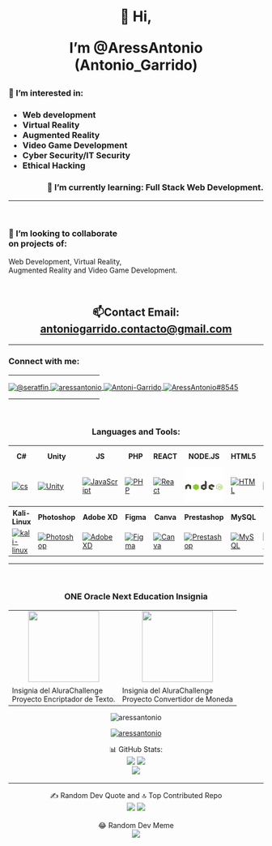 
<h1 align="center">👋 Hi, <p>I’m @AressAntonio<br>(Antonio_Garrido)</p></h1> 
<div>
  <p>
     <h3>👀 I’m interested in: <h3>
  <ul>
    <li>Web development</li>
    <li>Virtual Reality</li>
    <li>Augmented Reality</li>
    <li>Video Game Development</li>
    <li>Cyber Security/IT Security</li>
    <li>Ethical Hacking</li>
  </ul>
    <h3 align="right">🌱 I’m currently learning: Full Stack Web Development.</h3> 
  </p> 
</div>

  <hr><br>
  <h3>💞️ I’m looking to collaborate<br>on projects of:</h3>
  <p>
    Web Development, Virtual Reality,<br> 
    Augmented Reality and Video Game Development.
  </p><br> 
   <h2 align="center">📫Contact Email:<br><a href="https://antoniogarrido.contacto@gmail.com">antoniogarrido.contacto@gmail.com</a></h2>
   <hr>
<h3><b>Connect with me:</b></h3>
<p>
  <hr width="180px">
  <a href="https://twitter.com/seratfin?t=sxJgWFnhMcx0yTlVT5DhFA&s=09 " target="_blank">
    <img align="center" src="https://raw.githubusercontent.com/rahuldkjain/github-profile-readme-generator/master/src/images/icons/Social/twitter.svg" alt="@seratfin" height="30" width="40" />
  </a>
  <a href="https://www.instagram.com/aressantonio/" target="_blank">
    <img align="center" src="https://raw.githubusercontent.com/rahuldkjain/github-profile-readme-generator/master/src/images/icons/Social/instagram.svg" alt="aressantonio" height="30" width="40" />
  </a>
  <a href="https://www.linkedin.com/in/antonio-garrido-9013b7249" target="_blank">
    <img align="center" src="https://upload.wikimedia.org/wikipedia/commons/8/81/LinkedIn_icon.svg" alt="Antoni-Garrido" height="30" width="40" />
  </a>
  <a href="https://discord.gg/#8545" target="blank">
    <img align="center" src="https://raw.githubusercontent.com/rahuldkjain/github-profile-readme-generator/master/src/images/icons/Social/discord.svg" alt="AressAntonio#8545" height="30" width="40" />
  </a>
  <hr width="180px">
</p><br>

<h3 align="center">Languages and Tools:</h3>
<table align="center">
  <tr>
    <th>C#</th>
    <th>Unity</th>
    <th>JS</th>
    <th>PHP</th>
    <th>REACT</th>
    <th>NODE.JS</th>
    <th>HTML5</th>
    <th>CSS3</th>
    <th>BOOTSTRAP</th>
    <th>JAVA</th>
    <th>PYTHON</th>
    <th>VS-CODE</th>
  </tr>
    
  <tr>
    <td>
      <a href="https://learn.microsoft.com/es-es/dotnet/csharp/" target="_blank" rel="noreferrer"> 
        <img src="https://cdn.cdnlogo.com/logos/c/27/c.svg" alt="cs" width="38" height="26"/> 
      </a>
    </td>
    <td>
      <a href="https://unity.com/es" target="_blank" rel="noreferrer"> 
       <img src="https://upload.wikimedia.org/wikipedia/commons/c/c4/Unity_2021.svg" alt="Unity" width="80" height="70"/> 
      </a>
    </td>
    <td>
      <a href="https://developer.mozilla.org/es/docs/Web/JavaScript" target="_blank" rel="noreferrer"> 
       <img src="https://upload.wikimedia.org/wikipedia/commons/9/99/Unofficial_JavaScript_logo_2.svg" alt="JavaScript" width="70" height="50"/> 
      </a>
    </td>
    <td>
      <a href="https://www.php.net/" target="_blank" rel="noreferrer"> 
       <img src="https://upload.wikimedia.org/wikipedia/commons/2/27/PHP-logo.svg" alt="PHP" width="70" height="50"/> 
      </a>
    </td>
    <td>
      <a href="https://es.reactjs.org/" target="_blank" rel="noreferrer"> 
       <img src="https://upload.wikimedia.org/wikipedia/commons/4/47/React.svg" alt="React" width="70" height="50"/> 
      </a>
    </td>
    <td>
      <a href="https://nodejs.org" target="_blank" rel="noreferrer"> 
       <img src="https://raw.githubusercontent.com/devicons/devicon/master/icons/nodejs/nodejs-original-wordmark.svg" alt="nodejs" width="80" height="70"/> 
      </a>
    </td>
    <td>
      <a href="https://developer.mozilla.org/es/docs/Web/HTML" target="_blank" rel="noreferrer"> 
       <img src="https://upload.wikimedia.org/wikipedia/commons/6/61/HTML5_logo_and_wordmark.svg" alt="HTML" width="70" height="50"/> 
      </a>
    </td>
    <td>
      <a href="https://css.com/es" target="_blank" rel="noreferrer"> 
       <img src="https://upload.wikimedia.org/wikipedia/commons/3/3d/CSS.3.svg" alt="css" width="70" height="50"/> 
      </a>
    </td>
    <td>
      <a href="https://getbootstrap.com" target="_blank" rel="noreferrer"> 
       <img src="https://raw.githubusercontent.com/devicons/devicon/master/icons/bootstrap/bootstrap-plain-wordmark.svg" alt="bootstrap" width="70" height="50">
      </a>
    </td>
    <td>
      <a href="https://docs.oracle.com/en/java/" target="_blank" rel="noreferrer"> 
       <img src="https://github.com/AressAntonio/AressAntonio/assets/99376135/c01cc743-d50c-45fc-9e1c-7752b51f078a" alt="TypeScript" width="70" height="70"/> 
      </a>
    </td>
    <td>
      <a href="https://www.python.org" target="_blank" rel="noreferrer"> 
       <img src="https://raw.githubusercontent.com/devicons/devicon/master/icons/python/python-original.svg" alt="python" width="70", height="70"/> 
      </a>
    </td>
    <td>
      <a href="https://code.visualstudio.com/" target="_blank" rel="noreferrer"> 
       <img src="https://upload.wikimedia.org/wikipedia/commons/9/9a/Visual_Studio_Code_1.35_icon.svg" alt="VSCode" width="70" height="70"/> 
      </a>
    </td>
  <tr>
    <th>Kali-Linux</th>
    <th>Photoshop</th>
    <th>Adobe XD</th>
    <th>Figma</th>
    <th>Canva</th>
    <th>Prestashop</th>
    <th>MySQL</th>
    <th>MariaDB</th>
    <th>Git</th>
    <th>Github Desktop</th>
  </tr>
  <tr>
    <td>
      <a href="https://upload.wikimedia.org/wikipedia/commons/4/4b/Kali_Linux_2.0_wordmark.svg" target="_blank" rel="noreferrer"> 
       <img src="https://upload.wikimedia.org/wikipedia/commons/4/4b/Kali_Linux_2.0_wordmark.svg" alt="kali-linux" width="50" height="40"/> 
      </a>
    </td>
    <td>
      <a href="https://upload.wikimedia.org/wikipedia/commons/a/af/Adobe_Photoshop_CC_icon.svg" target="_blank" rel="noreferrer"> 
       <img src="https://upload.wikimedia.org/wikipedia/commons/a/af/Adobe_Photoshop_CC_icon.svg" alt="Photoshop" width="50" height="40"/> 
      </a>
    </td>
    <td>
      <a href="https://commons.wikimedia.org/wiki/File:Adobe_XD_CC_icon.svg" target="_blank" rel="noreferrer"> 
       <img src="https://upload.wikimedia.org/wikipedia/commons/c/c2/Adobe_XD_CC_icon.svg" alt="Adobe XD" width="50" height="40"/> 
      </a>
    </td>
     <td>
      <a href="https://upload.wikimedia.org/wikipedia/commons/a/ad/Figma-1-logo.png" target="_blank" rel="noreferrer"> 
       <img src="https://upload.wikimedia.org/wikipedia/commons/a/ad/Figma-1-logo.png" alt="Figma" width="50" height="40"/> 
      </a>
    </td>
  <td>
      <a href="https://upload.wikimedia.org/wikipedia/commons/7/74/Canva_logo.png" target="_blank" rel="noreferrer"> 
       <img src="https://upload.wikimedia.org/wikipedia/commons/7/74/Canva_logo.png" alt="Canva" width="50" height="40"/> 
      </a>
    </td>
  <td>
      <a href="https://upload.wikimedia.org/wikipedia/commons/c/c5/Prestashop.svg" target="_blank" rel="noreferrer"> 
       <img src="https://upload.wikimedia.org/wikipedia/commons/c/c5/Prestashop.svg" alt="Prestashop" width="80" height="70"/> 
      </a>
    </td>
    <td>
      <a href="https://upload.wikimedia.org/wikipedia/commons/0/0a/MySQL_textlogo.svg" target="_blank" rel="noreferrer"> 
       <img src="https://upload.wikimedia.org/wikipedia/commons/0/0a/MySQL_textlogo.svg" alt="MySQL" width="80" height="70"/> 
      </a>
    </td>
    <td>
      <a href="https://upload.wikimedia.org/wikipedia/commons/c/ca/MariaDB_colour_logo.svg" target="_blank" rel="noreferrer"> 
       <img src="https://upload.wikimedia.org/wikipedia/commons/c/ca/MariaDB_colour_logo.svg" alt="MariaDB" width="80" height="70"/> 
      </a>
    </td>
    <td>
      <a href="https://upload.wikimedia.org/wikipedia/commons/e/e0/Git-logo.svg" target="_blank" rel="noreferrer"> 
       <img src="https://upload.wikimedia.org/wikipedia/commons/e/e0/Git-logo.svg" alt="git" width="80" height="70"/> 
      </a>
    </td>
    <td>
      <a href="https://upload.wikimedia.org/wikipedia/commons/a/ae/Github-desktop-logo-symbol.svg" target="_blank" rel="noreferrer"> 
       <img src="https://upload.wikimedia.org/wikipedia/commons/a/ae/Github-desktop-logo-symbol.svg" alt="github-Desktp" width="80" height="70"/> 
      </a>
    </td>
  </tr> 
</table><hr><br>
<table align="center">
   <tr>
     <h3 align="center"><stong>ONE Oracle Next Education Insignia</stong></h3>
   </tr>
  <tr>
    <td align="center"><img src="https://github.com/AressAntonio/AressAntonio/assets/99376135/3f660335-554c-49c3-8b56-4d52ab9cda02" width=140, height=140></td>
     <td align="center"><img src="https://github.com/AressAntonio/AressAntonio/assets/99376135/871fc8a7-a554-49fe-b416-a7b4f499095d" width=140, height=140></td>
  </tr>
  <tfooter>
    <td>Insignia del AluraChallenge<br>Proyecto Encriptador de Texto.</td>
    <td>Insignia del AluraChallenge<br>Proyecto Convertidor de Moneda</td>
  </tfooter>
</table>
 
<p align="center"> <img src="https://komarev.com/ghpvc/?username=aressantonio&label=Profile%20views&color=0e75b6&style=flat" alt="aressantonio" /> </p>

<p align="center"> <a href="https://github.com/ryo-ma/github-profile-trophy"><img src="https://github-profile-trophy.vercel.app/?username=aressantonio" alt="aressantonio" /></a></p>

 
<p align="center">
  📊 GitHub Stats:<br>
  <img src="https://github-readme-stats.vercel.app/api?username=aressantonio&theme=shades-of-purple&hide_border=false&include_all_commits=false&count_private=false" />
   <img src="https://github-readme-streak-stats.herokuapp.com/?user=aressantonio&theme=shades-of-purple&hide_border=false" /><br>
   <img src="https://github-readme-stats.vercel.app/api/top-langs/?username=aressantonio&theme=shades-of-purple&hide_border=false&include_all_commits=false&count_private=false&layout=compact" />
</p><hr>

<p align="center">
  ✍️ Random Dev Quote and 🔝 Top Contributed Repo<br>
   <img src="https://quotes-github-readme.vercel.app/api?type=vetical&theme=tokyonight" />
   <img src="https://github-contributor-stats.vercel.app/api?username=aressantonio&limit=5&theme=onedark&combine_all_yearly_contributions=true" /><br><br>
  😂 Random Dev Meme<br>
  <img src='https://randommeme-five.vercel.app/' style="height: 400px;"/>
</p>
 
<!--<img src='https://randommeme-five.vercel.app/' style="height: 400px;"/>-->



  




<!---
AressAntonio/AressAntonio is a ✨ special ✨ repository because its `README.md` (this file) appears on your GitHub profile.
You can click the Preview link to take a look at your changes.
--->




